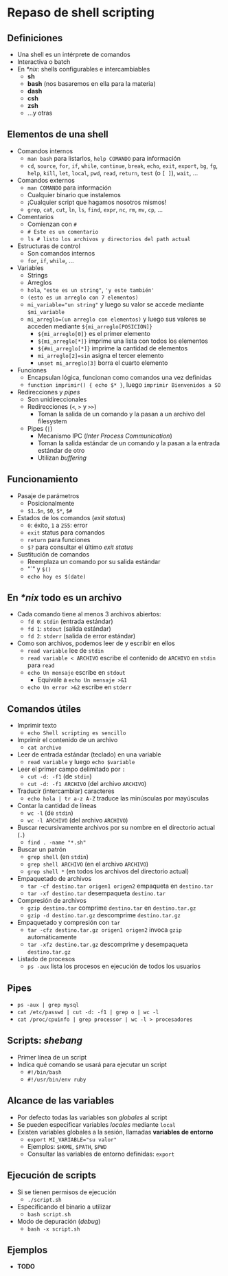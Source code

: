 # Repaso de shell scripting

## Definiciones

* Una shell es un intérprete de comandos
* Interactiva o batch
* En _*nix_: shells configurables e intercambiables
  * **sh**
  * **bash** (nos basaremos en ella para la materia)
  * **dash**
  * **csh**
  * **zsh**
  * ...y otras

## Elementos de una shell

* Comandos internos
  * `man bash` para listarlos, `help COMANDO` para información
  * `cd`, `source`, `for`, `if`, `while`, `continue`, `break`, `echo`, `exit`, `export`, `bg`, `fg`, `help`, `kill`, `let`, `local`, `pwd`, `read`, `return`, `test` (o `[ ]`), `wait`, ...
* Comandos externos
  * `man COMANDO` para información
  * Cualquier binario que instalemos
  * ¡Cualquier script que hagamos nosotros mismos!
  * `grep`, `cat`, `cut`, `ln`, `ls`, `find`, `expr`, `nc`, `rm`, `mv`, `cp`, ...
* Comentarios
  * Comienzan con `#`
  * `# Este es un comentario`
  * `ls # listo los archivos y directorios del path actual`
* Estructuras de control
  * Son comandos internos
  * `for`, `if`, `while`, ...
* Variables
  * Strings
  * Arreglos
  * `hola`, `"este es un string"`, `'y este también'`
  * `(esto es un arreglo con 7 elementos)`
  * `mi_variable="un string"` y luego su valor se accede mediante `$mi_variable`
  * `mi_arreglo=(un arreglo con elementos)` y luego sus valores se acceden mediante `${mi_arreglo[POSICION]}`
    * `${mi_arreglo[0]}` es el primer elemento
    * `${mi_arreglo[*]}` imprime una lista con todos los elementos
    * `${#mi_arreglo[*]}` imprime la cantidad de elementos
    * `mi_arreglo[2]=sin` asigna el tercer elemento
    * `unset mi_arreglo[3]` borra el cuarto elemento
* Funciones
  * Encapsulan lógica, funcionan como comandos una vez definidas
  * `function imprimir() { echo $* }`, luego `imprimir Bienvenidos a SO`
* Redirecciones y *pipes*
  * Son unidireccionales
  * Redirecciones (`<`, `>` y `>>`)
    * Toman la salida de un comando y la pasan a un archivo del filesystem
  * Pipes (`|`)
    * Mecanismo IPC (*Inter Process Communication*)
    * Toman la salida estándar de un comando y la pasan a la entrada estándar de otro
    * Utilizan *buffering*

## Funcionamiento

* Pasaje de parámetros
  * Posicionalmente
  * `$1`..`$n`, `$0`, `$*`, `$#`
* Estados de los comandos (*exit status*)
  * `0`: éxito, `1` a `255`: error
  * `exit` status para comandos
  * `return` para funciones
  * `$?` para consultar el último *exit status*
* Sustitución de comandos
  * Reemplaza un comando por su salida estándar
  * "\`" y `$()`
  * `echo hoy es $(date)`

## En _*nix_ todo es un archivo

* Cada comando tiene al menos 3 archivos abiertos:
  * `fd 0`: `stdin` (entrada estándar)
  * `fd 1`: `stdout` (salida estándar)
  * `fd 2`: `stderr` (salida de error estándar)
* Como son archivos, podemos leer de y escribir en ellos
  * `read variable` lee de `stdin`
  * `read variable < ARCHIVO` escribe el contenido de `ARCHIVO` en `stdin` para `read`
  * `echo Un mensaje` escribe en `stdout`
    * Equivale a `echo Un mensaje >&1`
  * `echo Un error >&2` escribe en `stderr`

## Comandos útiles

* Imprimir texto
  * `echo Shell scripting es sencillo`
* Imprimir el contenido de un archivo
  * `cat archivo`
* Leer de entrada estándar (teclado) en una variable
  * `read variable` y luego `echo $variable`
* Leer el primer campo delimitado por `:`
  * `cut -d: -f1` (de `stdin`)
  * `cut -d: -f1 ARCHIVO` (del archivo `ARCHIVO`)
* Traducir (intercambiar) caracteres
  * `echo hola | tr a-z A-Z` traduce las minúsculas por mayúsculas
* Contar la cantidad de líneas
  * `wc -l` (de `stdin`)
  * `wc -l ARCHIVO` (del archivo `ARCHIVO`)
* Buscar recursivamente archivos por su nombre en el directorio actual (`.`)
  * `find . -name "*.sh"`
* Buscar un patrón
  * `grep shell` (en `stdin`)
  * `grep shell ARCHIVO` (en el archivo `ARCHIVO`)
  * `grep shell *` (en todos los archivos del directorio actual)
* Empaquetado de archivos
  * `tar -cf destino.tar origen1 origen2` empaqueta en `destino.tar`
  * `tar -xf destino.tar` desempaqueta `destino.tar`
* Compresión de archivos
  * `gzip destino.tar` comprime `destino.tar` en `destino.tar.gz`
  * `gzip -d destino.tar.gz` descomprime `destino.tar.gz`
* Empaquetado y compresión con `tar`
  * `tar -cfz destino.tar.gz origen1 origen2` invoca `gzip` automáticamente
  * `tar -xfz destino.tar.gz` descomprime y desempaqueta `destino.tar.gz`
* Listado de procesos
  * `ps -aux` lista los procesos en ejecución de todos los usuarios

## Pipes

* `ps -aux | grep mysql`
* `cat /etc/passwd | cut -d: -f1 | grep o | wc -l`
* `cat /proc/cpuinfo | grep processor | wc -l > procesadores`

## Scripts: *shebang*

* Primer línea de un script
* Indica qué comando se usará para ejecutar un script
  * `#!/bin/bash`
  * `#!/usr/bin/env ruby`

## Alcance de las variables

* Por defecto todas las variables son *globales* al script
* Se pueden especificar variables *locales* mediante `local`
* Existen variables globales a la sesión, llamadas **variables de entorno**
  * `export MI_VARIABLE="su valor"`
  * Ejemplos: `$HOME`, `$PATH`, `$PWD`
  * Consultar las variables de entorno definidas: `export`

## Ejecución de scripts

* Si se tienen permisos de ejecución
  * `./script.sh`
* Especificando el binario a utilizar
  * `bash script.sh`
* Modo de depuración (*debug*)
  * `bash -x script.sh`

## Ejemplos

* **TODO**

